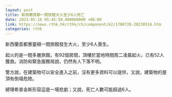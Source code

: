 ```yaml
---
layout: post
title: 新西蘭首都一間旅館大火至少6人死亡
date: 2023-05-16 05:45:50.000000000 +08:00
link: https://news.rthk.hk/rthk/ch/component/k2/1700720-20230516.htm
categories: rthk
---
```


新西蘭首都惠靈頓一間旅館發生大火，至少6人喪生。

起火的是一間多層旅館，有92個房間，頂樓於當地時間周二凌晨起火，已有52人獲救。消防和緊急服務局說，仍然有人下落不明。

警方說，在建築物可以安全進入之前，沒有更多資料可以提供，又說，建築物的屋頂有倒塌危險。

總理希普金斯形容這是一場悲劇；又說，死亡人數可能超過6人。
